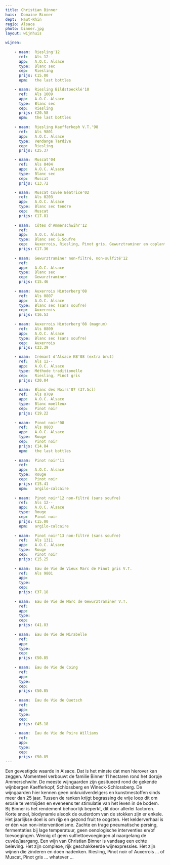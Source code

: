 ```yaml
---
title: Christian Binner
huis:  Domaine Binner
dept:  Haut-Rhin
regio: Alsace
photo: binner.jpg
layout: wijnhuis

wijnen:
      
    - naam:  Riesling'12
      ref:   Als 12--
      app:   A.O.C. Alsace
      type:  Blanc sec
      cep:   Riesling
      prijs: €15.00
      opm:   the last bottles

    - naam:  Riesling Bildstoecklé'10 
      ref:   Als 1009
      app:   A.O.C. Alsace
      type:  Blanc sec
      cep:   Riesling
      prijs: €20.58
      opm:   the last bottles
      
    - naam:  Riesling Kaefferkoph V.T.'98
      ref:   Als 9801
      app:   A.O.C. Alsace
      type:  Vendange Tardive
      cep:   Riesling
      prijs: €25.37

    - naam:  Muscat'04
      ref:   Als 0404
      app:   A.O.C. Alsace
      type:  Blanc sec
      cep:   Muscat
      prijs: €13.72

    - naam:  Muscat Cuvée Béatrice'02 
      ref:   Als 0203
      app:   A.O.C. Alsace
      type:  Blanc sec tendre
      cep:   Muscat
      prijs: €17.81
      
    - naam:  Côtes d'Ammerschwihr'12
      ref:   
      app:   A.O.C. Alsace
      type:  Blanc sec S.Soufre
      cep:   Auxerrois, Riesling, Pinot gris, Gewurztraminer en coplantation
      prijs: €17.36
      
    - naam:  Gewurztraminer non-filtré, non-sulfité'12
      ref:   
      app:   A.O.C. Alsace
      type:  Blanc sec 
      cep:   Gewurztraminer
      prijs: €15.46
   
    - naam:  Auxerrois Hinterberg'08
      ref:   Als 0807
      app:   A.O.C. Alsace
      type:  Blanc sec (sans soufre)
      cep:   Auxerrois
      prijs: €16.53
      
    - naam:  Auxerrois Hinterberg'08 (magnum)
      ref:   Als 0809
      app:   A.O.C. Alsace
      type:  Blanc sec (sans soufre)
      cep:   Auxerrois
      prijs: €33.39

    - naam:  Crémant d'Alsace KB'08 (extra brut)
      ref:   Als 12--
      app:   A.O.C. Alsace
      type:  Méthode traditionelle
      cep:   Riesling, Pinot gris
      prijs: €20.04
      
    - naam:  Blanc des Noirs'07 (37.5cl)
      ref:   Als 0709
      app:   A.O.C. Alsace
      type:  Blanc moelleux
      cep:   Pinot noir
      prijs: €19.22
      
    - naam:  Pinot noir'08
      ref:   Als 0803
      app:   A.O.C. Alsace
      type:  Rouge
      cep:   Pinot noir
      prijs: €14.84
      opm:   the last bottles
      
    - naam:  Pinot noir'11
      ref:   
      app:   A.O.C. Alsace
      type:  Rouge
      cep:   Pinot noir
      prijs: €15.41
      opm:   argilo-calcaire
      
    - naam:  Pinot noir'12 non-filtré (sans soufre)
      ref:   Als 12--
      app:   A.O.C. Alsace
      type:  Rouge
      cep:   Pinot noir
      prijs: €15.00
      opm:   argilo-calcaire
      
    - naam:  Pinot noir'13 non-filtré (sans soufre)
      ref:   Als 1311
      app:   A.O.C. Alsace
      type:  Rouge
      cep:   Pinot noir
      prijs: €15.25
      
    - naam:  Eau de Vie de Vieux Marc de Pinot gris V.T.
      ref:   Als 9801
      app:   
      type:  
      cep:   
      prijs: €37.18
      
    - naam:  Eau de Vie de Marc de Gewurztraminer V.T.
      ref:   
      app:   
      type:  
      cep:   
      prijs: €41.83
     
    - naam:  Eau de Vie de Mirabelle
      ref:   
      app:   
      type:  
      cep:   
      prijs: €50.85
       
    - naam:  Eau de Vie de Coing
      ref:   
      app:   
      type:  
      cep:   
      prijs: €50.85
      
    - naam:  Eau de Vie de Quetsch
      ref:   
      app:   
      type:  
      cep:   
      prijs: €45.18
      
    - naam:  Eau de Vie de Poire Williams
      ref:   
      app:   
      type:  
      cep:   
      prijs: €50.85
---
```

Een gevestigde waarde in Alsace. Dat is het minste dat men hierover kan zeggen. Momenteel verbouwt de familie Binner 11 hectaren rond het dorpje Ammerschwihr. De meeste wijngaarden zijn gesitueerd rond de gekende wijnbergen Kaefferkopf, Schlossberg en Wineck-Schlossberg. De wijngaarden hier kennen geen onkruidverdelgers en kunstmestoffen sinds meer dan 25 jaar. Tussen de ranken krijgt begrassing de vrije loop dit om erosie te vermijden en eveneens ter stimulatie van het leven in de bodem. Bij Binner is het rendement behoorlijk beperkt, dit door allerlei factoren. Korte snoei, biodynamie alsook de ouderdom van de stokken zijn er enkele. Het jaarlijkse doel is om rijp en gezond fruit te oogsten. Het kelderverhaal is er één van non-interventionisme. Zachte en trage pneumatische persing, fermentaties bij lage temperatuur, geen oenologische interventies en/of toevoegingen. Weinig of geen sulfiettoevoegingen al naargelang de cuvée/jaargang.
Een wijn van Christian Binner is vandaag een echte beleving. Het zijn complexe, rijk geschakkeerde wijnexpressies. Het zijn wijnen die zinderen en doen nadenken. Riesling, Pinot noir of Auxerrois ... of Muscat, Pinot gris ... whatever ...    
